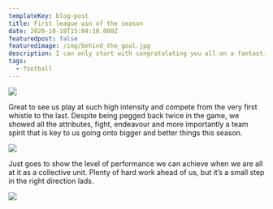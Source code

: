 ```yaml
---
templateKey: blog-post
title: First league win of the season
date: 2020-10-18T15:04:10.000Z
featuredpost: false
featuredimage: /img/behind_the_goal.jpg
description: I can only start with congratulating you all on a fantastic team effort yesterday morning, culminating in 3 points and a first league win of the season.
tags:
  - football
---
```

![](/img/behind_the_goal.jpg)

Great to see us play at such high intensity and compete from the very first whistle to the last. Despite being pegged back twice in the game, we showed all the attributes, fight, endeavour and more importantly a team spirit that is key to us going onto bigger and better things this season.

![](/img/all_in.jpg)

Just goes to show the level of performance we can achieve when we are all at it as a collective unit. Plenty of hard work ahead of us, but it’s a small step in the right direction lads.

![](/img/battle.jpg)
